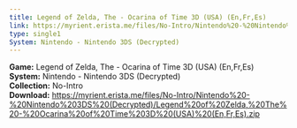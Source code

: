 ```yaml
---
title: Legend of Zelda, The - Ocarina of Time 3D (USA) (En,Fr,Es)
link: https://myrient.erista.me/files/No-Intro/Nintendo%20-%20Nintendo%203DS%20(Decrypted)/Legend%20of%20Zelda,%20The%20-%20Ocarina%20of%20Time%203D%20(USA)%20(En,Fr,Es).zip
type: single1
System: Nintendo - Nintendo 3DS (Decrypted)
---
```

<b>Game:</b> Legend of Zelda, The - Ocarina of Time 3D (USA) (En,Fr,Es)<br>
<b>System:</b> Nintendo - Nintendo 3DS (Decrypted)<br>
<b>Collection:</b> No-Intro<br>
<b>Download:</b> https://myrient.erista.me/files/No-Intro/Nintendo%20-%20Nintendo%203DS%20(Decrypted)/Legend%20of%20Zelda,%20The%20-%20Ocarina%20of%20Time%203D%20(USA)%20(En,Fr,Es).zip